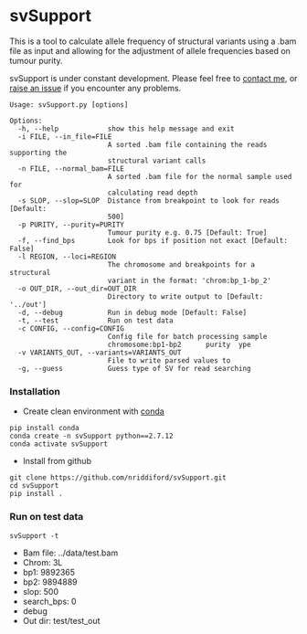 # svSupport

This is a tool to calculate allele frequency of structural variants using a .bam file as input and allowing for the adjustment of allele frequencies based on tumour purity.    

svSupport is under constant development. Please feel free to [contact me](mailto:nick.riddiford@curie.fr), or [raise an issue](https://github.com/nriddiford/svSupport/issues) if you encounter any problems.

```
Usage: svSupport.py [options]

Options:
  -h, --help            show this help message and exit
  -i FILE, --in_file=FILE
                        A sorted .bam file containing the reads supporting the
                        structural variant calls
  -n FILE, --normal_bam=FILE
                        A sorted .bam file for the normal sample used for
                        calculating read depth
  -s SLOP, --slop=SLOP  Distance from breakpoint to look for reads [Default:
                        500]
  -p PURITY, --purity=PURITY
                        Tumour purity e.g. 0.75 [Default: True]
  -f, --find_bps        Look for bps if position not exact [Default: False]
  -l REGION, --loci=REGION
                        The chromosome and breakpoints for a structural
                        variant in the format: 'chrom:bp_1-bp_2'
  -o OUT_DIR, --out_dir=OUT_DIR
                        Directory to write output to [Default: '../out']
  -d, --debug           Run in debug mode [Default: False]
  -t, --test            Run on test data
  -c CONFIG, --config=CONFIG
                        Config file for batch processing sample
                        chromosome:bp1-bp2      purity  ype
  -v VARIANTS_OUT, --variants=VARIANTS_OUT
                        File to write parsed values to
  -g, --guess           Guess type of SV for read searching
```

### Installation
* Create clean environment with [conda](https://conda.io/docs/)
```
pip install conda
conda create -n svSupport python==2.7.12
conda activate svSupport
```
* Install from github
```
git clone https://github.com/nriddiford/svSupport.git
cd svSupport
pip install .
```

### Run on test data

`svSupport -t`

* Bam file: ../data/test.bam
* Chrom: 3L
* bp1: 9892365
* bp2: 9894889
* slop: 500
* search_bps: 0
* debug
* Out dir: test/test_out

